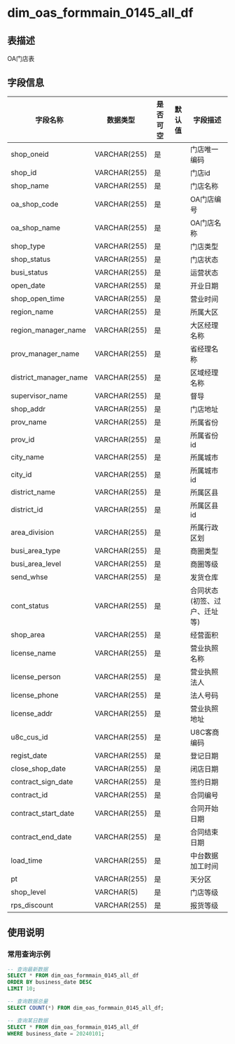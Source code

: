# dim_oas_formmain_0145_all_df

## 表描述
OA门店表


## 字段信息

| 字段名称 | 数据类型 | 是否可空 | 默认值 | 字段描述 |
|---------|----------|----------|--------|----------|
| shop_oneid | VARCHAR(255) | 是 |  | 门店唯一编码 |
| shop_id | VARCHAR(255) | 是 |  | 门店id |
| shop_name | VARCHAR(255) | 是 |  | 门店名称 |
| oa_shop_code | VARCHAR(255) | 是 |  | OA门店编号 |
| oa_shop_name | VARCHAR(255) | 是 |  | OA门店名称 |
| shop_type | VARCHAR(255) | 是 |  | 门店类型 |
| shop_status | VARCHAR(255) | 是 |  | 门店状态 |
| busi_status | VARCHAR(255) | 是 |  | 运营状态 |
| open_date | VARCHAR(255) | 是 |  | 开业日期 |
| shop_open_time | VARCHAR(255) | 是 |  | 营业时间 |
| region_name | VARCHAR(255) | 是 |  | 所属大区 |
| region_manager_name | VARCHAR(255) | 是 |  | 大区经理名称 |
| prov_manager_name | VARCHAR(255) | 是 |  | 省经理名称 |
| district_manager_name | VARCHAR(255) | 是 |  | 区域经理名称 |
| supervisor_name | VARCHAR(255) | 是 |  | 督导 |
| shop_addr | VARCHAR(255) | 是 |  | 门店地址 |
| prov_name | VARCHAR(255) | 是 |  | 所属省份 |
| prov_id | VARCHAR(255) | 是 |  | 所属省份id |
| city_name | VARCHAR(255) | 是 |  | 所属城市 |
| city_id | VARCHAR(255) | 是 |  | 所属城市id |
| district_name | VARCHAR(255) | 是 |  | 所属区县 |
| district_id | VARCHAR(255) | 是 |  | 所属区县id |
| area_division | VARCHAR(255) | 是 |  | 所属行政区划 |
| busi_area_type | VARCHAR(255) | 是 |  | 商圈类型 |
| busi_area_level | VARCHAR(255) | 是 |  | 商圈等级 |
| send_whse | VARCHAR(255) | 是 |  | 发货仓库 |
| cont_status | VARCHAR(255) | 是 |  | 合同状态(初签、过户、迁址等) |
| shop_area | VARCHAR(255) | 是 |  | 经营面积 |
| license_name | VARCHAR(255) | 是 |  | 营业执照名称 |
| license_person | VARCHAR(255) | 是 |  | 营业执照法人 |
| license_phone | VARCHAR(255) | 是 |  | 法人号码 |
| license_addr | VARCHAR(255) | 是 |  | 营业执照地址 |
| u8c_cus_id | VARCHAR(255) | 是 |  | U8C客商编码 |
| regist_date | VARCHAR(255) | 是 |  | 登记日期 |
| close_shop_date | VARCHAR(255) | 是 |  | 闭店日期 |
| contract_sign_date | VARCHAR(255) | 是 |  | 签约日期 |
| contract_id | VARCHAR(255) | 是 |  | 合同编号 |
| contract_start_date | VARCHAR(255) | 是 |  | 合同开始日期 |
| contract_end_date | VARCHAR(255) | 是 |  | 合同结束日期 |
| load_time | VARCHAR(255) | 是 |  | 中台数据加工时间 |
| pt | VARCHAR(255) | 是 |  | 天分区 |
| shop_level | VARCHAR(5) | 是 |  | 门店等级 |
| rps_discount | VARCHAR(255) | 是 |  | 报货等级 |

## 使用说明

### 常用查询示例

```sql
-- 查询最新数据
SELECT * FROM dim_oas_formmain_0145_all_df 
ORDER BY business_date DESC 
LIMIT 10;

-- 查询数据总量
SELECT COUNT(*) FROM dim_oas_formmain_0145_all_df;

-- 查询某日数据
SELECT * FROM dim_oas_formmain_0145_all_df 
WHERE business_date = 20240101;
```

